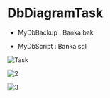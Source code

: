 # DbDiagramTask

* MyDbBackup : Banka.bak

* MyDbScript : Banka.sql

![Task](https://github.com/TkN42/DbDiagramTask/assets/29886553/27e9e2c0-2b9e-417a-bbbc-ba838bcd4ee3)

![2](https://github.com/TkN42/DbDiagramTask/assets/29886553/00d1ad54-2760-4d04-b9ae-9e1bfaaebf07)

![3](https://github.com/TkN42/DbDiagramTask/assets/29886553/63dc7771-3af8-4724-a4e7-42a98a789b43)
